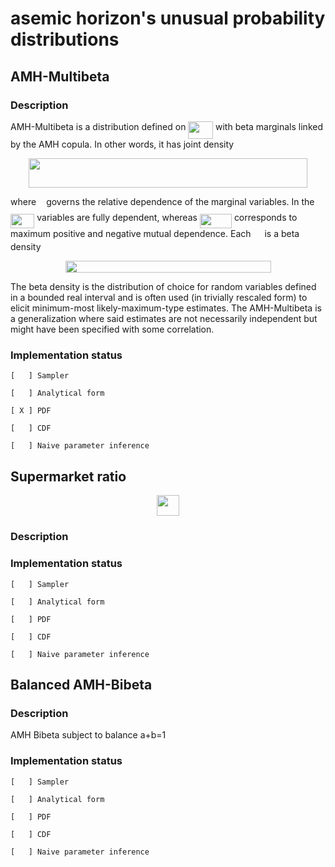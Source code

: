 asemic horizon's unusual probability distributions
==================================================

AMH-Multibeta
-------------

### Description

AMH-Multibeta is a distribution defined on <img src="svgs/67631f9b398162c7422d3bb562fdc3b4.svg?898756efe0&invert_in_darkmode" align=middle width=39.719955pt height=27.91271999999999pt/> with beta marginals linked by the AMH copula. In other words, it has joint density

<p align="center"><img src="svgs/15c5ba399970bb5863e7771733aeeef4.svg?2f0caa355&invert_in_darkmode" align=middle width=445.09739999999994pt height=46.977315pt/></p>

where <img src="svgs/27e556cf3caa0673ac49a8f0de3c73ca.svg?7261dae743&invert_in_darkmode" align=middle width=8.173588500000005pt height=22.831379999999992pt/> governs the relative dependence of the marginal variables. In the <img src="svgs/30a4f32d24106f7cce4e8023e9be212b.svg?884debd4ed&invert_in_darkmode" align=middle width=38.31036pt height=22.831379999999992pt/> variables are fully dependent, whereas <img src="svgs/bcab9aeaccbe3748de546aac21aa1f42.svg?56f455a5d6&invert_in_darkmode" align=middle width=51.09588000000001pt height=22.831379999999992pt/> corresponds to maximum positive and negative mutual dependence. Each <img src="svgs/194516c014804d683d1ab5a74f8c5647.svg?3b7391b65e&invert_in_darkmode" align=middle width=14.061300000000003pt height=14.155350000000013pt/> is a beta density

<p align="center"><img src="svgs/c547adc75822c098852a765886e9eedd.svg?26073241a0&invert_in_darkmode" align=middle width=329.00175pt height=19.36011pt/></p> 


The beta density is the distribution of choice for random variables defined in a bounded real interval and is often used (in trivially rescaled form) to elicit minimum-most likely-maximum-type estimates. The AMH-Multibeta is a generalization where said estimates are not necessarily independent but might have been specified with some correlation.

### Implementation status

	[   ] Sampler

	[   ] Analytical form

	[ X ] PDF

	[   ] CDF

	[   ] Naive parameter inference


Supermarket ratio
-----------------

<p align="center"><img src="svgs/47d0bfd9d2865891892cc21b10efd731.svg?ce056418c0&invert_in_darkmode" align=middle width=36.43447499999999pt height=33.35541pt/></p>

### Description

### Implementation status


	[   ] Sampler

	[   ] Analytical form

	[   ] PDF

	[   ] CDF

	[   ] Naive parameter inference


Balanced AMH-Bibeta
------------------- 

### Description

AMH Bibeta subject to balance a+b=1

### Implementation status


	[   ] Sampler

	[   ] Analytical form

	[   ] PDF

	[   ] CDF

	[   ] Naive parameter inference
